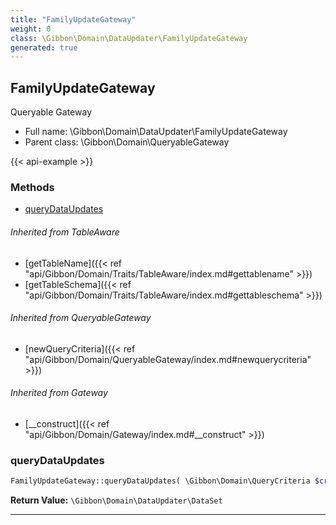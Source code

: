 ```yaml
---
title: "FamilyUpdateGateway"
weight: 0
class: \Gibbon\Domain\DataUpdater\FamilyUpdateGateway
generated: true
---
```


## FamilyUpdateGateway

Queryable Gateway



* Full name: \Gibbon\Domain\DataUpdater\FamilyUpdateGateway
* Parent class: \Gibbon\Domain\QueryableGateway

{{< api-example >}} 



### Methods

- [queryDataUpdates](#querydataupdates)




###### Inherited from TableAware
- [getTableName]({{< ref "api/Gibbon/Domain/Traits/TableAware/index.md#gettablename" >}})
- [getTableSchema]({{< ref "api/Gibbon/Domain/Traits/TableAware/index.md#gettableschema" >}})

###### Inherited from QueryableGateway
- [newQueryCriteria]({{< ref "api/Gibbon/Domain/QueryableGateway/index.md#newquerycriteria" >}})

###### Inherited from Gateway
- [__construct]({{< ref "api/Gibbon/Domain/Gateway/index.md#__construct" >}})



### queryDataUpdates



```php
FamilyUpdateGateway::queryDataUpdates( \Gibbon\Domain\QueryCriteria $criteria ): \Gibbon\Domain\DataUpdater\DataSet
```






**Return Value:**
`\Gibbon\Domain\DataUpdater\DataSet`  



---


